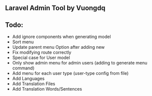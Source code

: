 ## Laravel Admin Tool by Vuongdq

## Todo:
- Add ignore components when generating model
- Sort menu
- Update parent menu Option after adding new
- Fix modifying route correctly
- Special case for User model
- Only show admin menu for admin users (adding to generate menu command)
- Add menu for each user type (user-type config from file)
- Add Languages
- Add Translation Files
- Add Translation Words/Sentences

